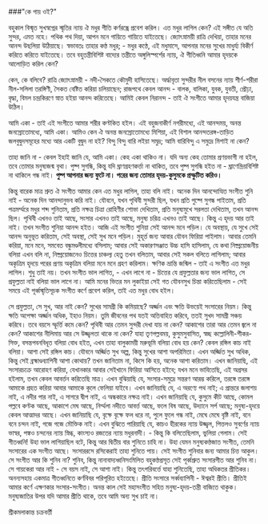 ###"কে গায় ওই?"

বহুকাল বিস্মৃত সুখস্বপ্নের স্মৃতির ন্যায় ঐ মধুর গীতি কর্ণরন্ধ্রে প্রবেশ করিল। এত মধুর লাগিল কেন? এই সঙ্গীত যে অতি সুন্দর, এমত নহে। পথিক পথ দিয়া, আপন মনে গায়িতে গায়িতে যাইতেছে। জ্যোৎস্নাময়ী রাত্রি দেখিয়া, তাহার মনের আনন্দ উছলিয়া উঠিয়াছে। স্বভাবতঃ তাহার কণ্ঠ মধুর; - মধুর কণ্ঠে, এই মধুমাসে, আপনার মনের সুখের মাধুর্য্য বিকীর্ণ করিতে করিতে যাইতেছে। তবে বহুতন্ত্রীবিশিষ্ট বাদ্যের তন্ত্রীতে অঙ্গুলিস্পর্শের ন্যায়, ঐ গীতিধ্বনি আমার হৃদয়কে আলোড়িত করিল কেন?

কেন, কে বলিবে? রাত্রি জ্যোৎস্নাময়ী - নদী-সৈকতে কৌমুদী হাসিতেছে। অর্দ্ধাবৃতা সুন্দরীর নীল বসনের ন্যায় শীর্ণ-শরীরা নীল-সলিলা তরঙ্গিণী, সৈকত বেষ্টিত করিয়া চলিয়াছেন; রাজপথে কেবল আনন্দ - বালক, বালিকা, যুবক, যুবতী, প্রৌঢ়া, বৃদ্ধা, বিমল চন্দ্রকিরণে স্নাত হইয়া আনন্দ করিতেছে। আমিই কেবল নিরানন্দ - তাই ঐ সংগীতে আমার হৃদয়যন্ত্র বাজিয়া উঠিল।

আমি একা - তাই এই সংগীতে আমার শরীর কণ্টকিত হইল। এই বহুজনাকীর্ণ নগরীমধ্যে, এই আনন্দময়, অনন্ত জনস্রোতোমধ্যে, আমি একা। আমিও কেন ঐ অনন্ত জনস্রোতোমধ্যে মিশিয়া, এই বিশাল আনন্দতরঙ্গ-তাড়িত জলবুদ্বুদসমূহের মধ্যে আর একটি বুদ্বুদ না হই? বিন্দু বিন্দু বারি লইয়া সমুদ্র; আমি বারিবিন্দু এ সমুদ্রে মিশাই না কেন?

তাহা জানি না - কেবল ইহাই জানি যে, আমি একা। কেহ একা থাকিও না। যদি অন্য কেহ তোমার প্রণয়ভাগী না হইল, তবে তোমার মনুষ্যজন্ম বৃথা। পুষ্প সুগন্ধি, কিন্তু যদি ঘ্রাণগ্রহণকর্ত্তা না থাকিত, তবে পুষ্প সুগন্ধি হইত না - ঘ্রাণেন্দ্রিয়বিশিষ্ট না থাকিলে গন্ধ নাই। **পুষ্প আপনার জন্য ফুটে না। পরের জন্য তোমার হৃদয়-কুসুমকে প্রস্ফুটিত করিও।**

কিন্তু বারেক মাত্র শ্রুত ঐ সংগীত আমার কেন এত মধুর লাগিল, তাহা বলি নাই। অনেক দিন আনন্দোত্থিত সংগীত শুনি নাই - অনেক দিন আনন্দানুভব করি নাই। যৌবনে, যখন পৃথিবী সুন্দরী ছিল, যখন প্রতি পুষ্পে সুগন্ধ পাইতাম, প্রতি পত্রমর্ম্মরে মধুর শব্দ শুনিতাম, প্রতি নক্ষত্র চিত্রা রোহিণীর শোভা দেখিতাম, প্রতি মনুষ্যমুখে সরলতা দেখিতাম, তখন আনন্দ ছিল। পৃথিবী এখনও তাই আছে, সংসার এখনও তাই আছে, মনুষ্য চরিত্র এখনও তাই আছে। কিন্তু এ হৃদয় আর তাই নাই। তখন সংগীত শুনিয়া আনন্দ হইত। আজি এই সংগীত শুনিয়া সেই আনন্দ মনে পড়িল। যে অবস্থায়, যে সুখে সেই আনন্দ অনুভূত করিতাম, সেই অবস্থা, সেই সুখ মনে পড়িল। মুহূর্ত্ত জন্য আবার যৌবন ফিরিয়া পাইলাম। আবার তেমনি করিয়া, মনে মনে, সমবেত বন্ধুমণ্ডলীমধ্যে বসিলাম; আবার সেই অকারণসঞ্জাত উচ্চ হাসি হাসিলাম, যে কথা নিষ্প্রয়োজনীয় বলিয়া এখন বলি না, নিষ্প্রয়োজনেও চিত্তের চাঞ্চল্য হেতু তখন বলিতাম, আবার সেই সকল বলিতে লাগিলাম; আবার অকৃত্রিম হৃদয়ে পরের প্রণয় অকৃত্রিম বলিয়া মনে মনে গ্রহণ করিলাম। ক্ষণিক ভ্রান্তি জন্মিল - তাই এ সংগীত এত মধুর লাগিল। শুধু তাই নয়। তখন সংগীত ভাল লাগিত, - এখন লাগে না - চিত্তের যে প্রফুল্লতার জন্য ভাল লাগিত, সে প্রফুল্লতা নাই বলিয়া ভাল লাগে না। আমি মনের ভিতর মন লুকাইয়া সেই গত যৌবনসুখ চিন্তা করিতেছিলাম - সেই সময়ে এই পূর্ব্বস্মৃতিসূচক সংগীত কর্ণে প্রবেশ করিল, তাই এত মধুর বোধ হইল।

সে প্রফুল্লতা, সে সুখ, আর নাই কেন? সুখের সামগ্রী কি কমিয়াছে? অর্জ্জন এবং ক্ষতি উভয়েই সংসারের নিয়ম। কিন্তু ক্ষতি অপেক্ষা অর্জ্জন অধিক, ইহাও নিয়ম। তুমি জীবনের পথ যতই অতিবাহিত করিবে, ততই সুখদ সামগ্রী সঞ্চয় করিবে। তবে বয়সে স্ফূর্ত্তি কমে কেন? পৃথিবী আর তেমন সুন্দরী দেখা যায় না কেন? আকাশের তারা আর তেমন জ্বলে না কেন? আকাশের নীলিমায় আর সে উজ্জ্বলতা থাকে না কেন? যাহা তৃণপল্লবময়, কুসুমসুবাসিত, স্বচ্ছ কল্লোলিনী-শীকর-সিক্ত, বসন্তপবনবিধূত বলিয়া বোধ হইত, এখন তাহা বালুকাময়ী মরুভূমি বলিয়া বোধ হয় কেন? কেবল রঙ্গিল কাচ নাই বলিয়া। আশা সেই রঙ্গিল কাচ। যৌবনে অর্জ্জিত সুখ অল্প, কিন্তু সুখের আশা অপরিমিতা। এখন অর্জ্জিত সুখ অধিক, কিন্তু সেই ব্রহ্মাণ্ডব্যাপিনী আশা কোথায়? তখন জানিতাম না, কিসে কি হয়, অনেক আশা করিতাম। এখন জানিয়াছি, এই সংসারচক্রে আরোহণ করিয়া, যেখানকার আবার সেইখানে ফিরিয়া আসিতে হইবে; যখন মনে ভাবিতেছি, এই অগ্রসর হইলাম, তখন কেবল আবর্ত্তন করিতেছি মাত্র। এখন বুঝিয়াছি যে, সংসার-সমুদ্রে সন্তরণ আরম্ভ করিলে, তরঙ্গে তরঙ্গে আমাকে প্রহত করিয়া আবার আমাকে কূলে ফেলিয়া যাইবে। এখন জানিয়াছি যে, এ অরণ্যে পথ নাই; এ প্রান্তরে জলাশয় নাই, এ নদীর পার নাই, এ সাগরে দ্বীপ নাই, এ অন্ধকারে নক্ষত্র নাই। এখন জানিয়াছি যে, কুসুমে কীট আছে, কোমল পল্লবে কণ্টক আছে, আকাশে মেঘ আছে, নির্ম্মলা নদীতে আবর্ত্ত আছে, ফলে বিষ আছে, উদ্যানে সর্প আছে; মনুষ্য-হৃদয়ে কেবল আত্মাদর আছে। এখন জানিয়াছি যে, বৃক্ষে বৃক্ষে ফল ধরে না, পুলে ফুলে গন্ধ নাই, মেঘে মেঘে বৃষ্টি নাই, বনে বনে চন্দন নাই, গজে গজে মৌক্তিক নাই। এখন বুঝিতে পারিয়াছি যে, কাচও হীরকের ন্যায় উজ্জ্বল, পিত্তলও সুবর্ণের ন্যায় ভাস্বর, পঙ্কও চন্দনের ন্যায় স্নিগ্ধ, কাংস্যও রজতের ন্যায় মধুরনাদী। - কিন্তু কি বলিতেছিলাম, ভুলিয়া গেলাম। সেই গীতধ্বনি! উহা ভাল লাগিয়াছিল বটে, কিন্তু আর দ্বিতীয় বার শুনিতে চাহি না। উহা যেমন মনুষ্যকণ্ঠজাত সংগীত, তেমনি সংসারের এক সংগীত আছে। সংসাররসে রসিকেরাই তাহা শুনিতে পায়। সেই সংগীত শুনিবার জন্য আমার চিত্ত আকুল। সে সংগীত আর কি শুনিব না? শুনিব, কিন্তু নানাবাদ্যধ্বনিসংমিলিত বহুকণ্ঠপ্রসূত সেই পূর্ব্বশ্রুত সংসারগীত আর শুনিব না। সে গায়কেরা আর নাই - সে বয়স নাই, সে আশা নাই। কিন্তু তৎপরিবর্ত্তে যাহা শুনিতেছি, তাহা অধিকতর প্রীতিকর। অনন্যসহায় একমাত্র গীতধ্বনিতে কর্ণবিবর পরিপূরিত হইতেছে। প্রীতি সংসারে সর্ব্বব্যাপিনী - ঈশ্বরই প্রীতি। প্রীতিই আমার কর্ণে এক্ষণকার সংসার-সংগীত। অনন্ত কাল সেই মহাসংগীত সহিত মনুষ্য-হৃদয়-তন্ত্রী বাজিতে থাকুক। মনুষ্যজাতির উপর যদি আমার প্রীতি থাকে, তবে আমি অন্য সুখ চাই না।

শ্রীকমলাকান্ত চক্রবর্ত্তী
